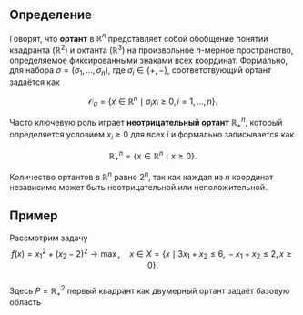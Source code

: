## Определение
Говорят, что **ортант** в $\mathbb{R}^n$ представляет собой обобщение понятий квадранта ($\mathbb{R}^2$) и октанта ($\mathbb{R}^3$) на произвольное $n$-мерное пространство, определяемое фиксированными знаками всех координат. Формально, для набора $\sigma = (\sigma_1, \dots, \sigma_n)$, где $\sigma_i \in \{+, -\}$, соответствующий ортант задаётся как

$$
\mathcal{O}_\sigma = \left\{ x \in \mathbb{R}^n \mid \sigma_i x_i \geq 0, \, i = 1, \dots, n \right\}.
$$

Часто ключевую роль играет **неотрицательный ортант** $\mathbb{R}^n_+$, который определяется условием $x_i \geq 0$ для всех $i$ и формально записывается как

$$
\mathbb{R}^n_+ = \left\{ x \in \mathbb{R}^n \mid x \geq 0 \right\}.
$$

Количество ортантов в $\mathbb{R}^n$ равно $2^n$, так как каждая из $n$ координат независимо может быть неотрицательной или неположительной.

## Пример
Рассмотрим задачу  
$$
f(x) = x_1^2 + (x_2 - 2)^2 \to \max, \quad x \in X = \left\{ x \mid 3x_1 + x_2 \leq 6, \, -x_1 + x_2 \leq 2, \, x \geq 0 \right\}.
$$  
Здесь $P = \mathbb{R}^2_+$ первый квадрант как двумерный ортант задаёт базовую область